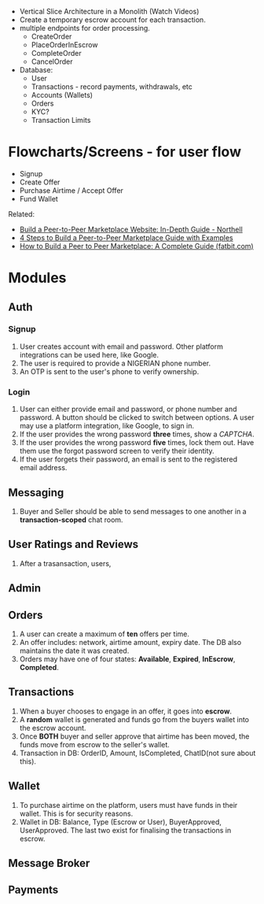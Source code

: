 - Vertical Slice Architecture in a Monolith (Watch Videos)
- Create a temporary escrow account for each transaction.
- multiple endpoints for order processing.
	- CreateOrder
	- PlaceOrderInEscrow
	- CompleteOrder
	- CancelOrder
- Database:
	- User
	- Transactions - record payments, withdrawals, etc
	- Accounts (Wallets)
	- Orders
	- KYC?
	- Transaction Limits

# Flowcharts/Screens - for user flow
- Signup
- Create Offer
- Purchase Airtime / Accept Offer
- Fund Wallet

Related:
- [Build a Peer-to-Peer Marketplace Website: In-Depth Guide - Northell](https://northell.design/blog/how-to-build-a-peer-to-peer-marketplace-website)
- [4 Steps to Build a Peer-to-Peer Marketplace Guide with Examples](https://gearheart.io/articles/building-peer-peer-marketplace-scratch/)
- [How to Build a Peer to Peer Marketplace: A Complete Guide (fatbit.com)](https://www.fatbit.com/fab/how-to-build-a-peer-to-peer-marketplace/)

# Modules
## Auth

### Signup
1. User creates account with email and password. Other platform integrations can be used here, like Google.
2. The user is required to provide a NIGERIAN phone number.
3. An OTP is sent to the user's phone to verify ownership.

### Login
1. User can either provide email and password, or phone number and password. A button should be clicked to switch between options. A user may use a platform integration, like Google, to sign in.
2. If the user provides the wrong password **three** times, show a *CAPTCHA*.
3. If the user provides the wrong password **five** times, lock them out. Have them use the forgot password screen to verify their identity.
4. If the user forgets their password, an email is sent to the registered email address.
## Messaging
1. Buyer and Seller should be able to send messages to one another in a **transaction-scoped** chat room. 

## User Ratings and Reviews
1. After a trasansaction,  users, 
## Admin

## Orders
1. A user can create a maximum of **ten** offers per time.
2. An offer includes: network, airtime amount, expiry date. The DB also maintains the date it was created.
3. Orders may have one of four states: **Available**, **Expired**, **InEscrow**, **Completed**.
## Transactions
1. When a buyer chooses to engage in an offer, it goes into **escrow**. 
2. A **random** wallet is generated and funds go from the buyers wallet into the escrow account.
3. Once **BOTH** buyer and seller approve that airtime has been moved, the funds move from escrow to the seller's wallet.
4. Transaction in DB: OrderID, Amount, IsCompleted, ChatID(not sure about this).
## Wallet
1. To purchase airtime on the platform, users must have funds in their wallet. This is for security reasons.
2. Wallet in DB: Balance, Type (Escrow or User), BuyerApproved, UserApproved. The last two exist for finalising the transactions in escrow.
## Message Broker

## Payments